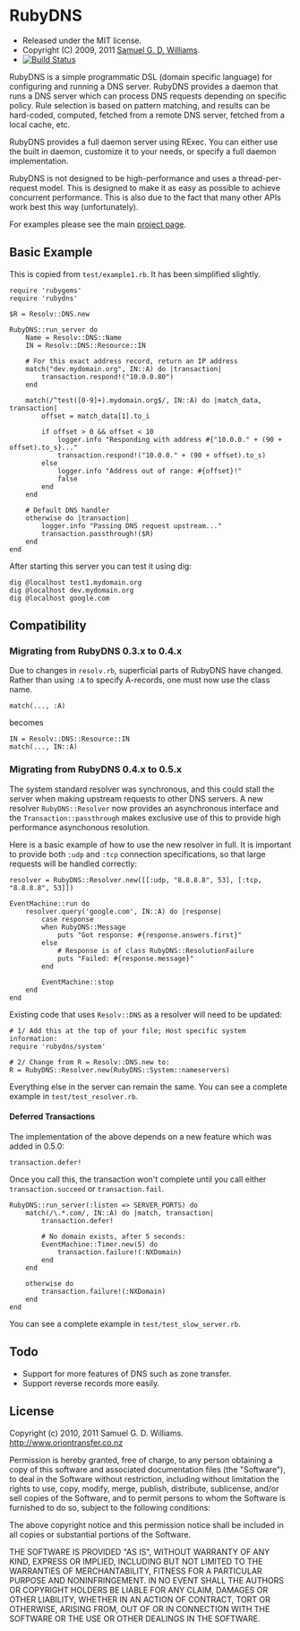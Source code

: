 RubyDNS
=======

* Released under the MIT license.
* Copyright (C) 2009, 2011 [Samuel G. D. Williams](http://www.codeotaku.com/samuel-williams/).
* [![Build Status](https://secure.travis-ci.org/ioquatix/rubydns.png)](http://travis-ci.org/ioquatix/rubydns)

RubyDNS is a simple programmatic DSL (domain specific language) for configuring and running a DNS server. RubyDNS provides a daemon that runs a DNS server which can process DNS requests depending on specific policy. Rule selection is based on pattern matching, and results can be hard-coded, computed, fetched from a remote DNS server, fetched from a local cache, etc.

RubyDNS provides a full daemon server using RExec. You can either use the built in daemon, customize it to your needs, or specify a full daemon implementation.

RubyDNS is not designed to be high-performance and uses a thread-per-request model. This is designed to make it as easy as possible to achieve concurrent performance. This is also due to the fact that many other APIs work best this way (unfortunately).

For examples please see the main [project page][1].

[1]: http://www.oriontransfer.co.nz/gems/rubydns

Basic Example
-------------

This is copied from `test/example1.rb`. It has been simplified slightly.

	require 'rubygems'
	require 'rubydns'

	$R = Resolv::DNS.new

	RubyDNS::run_server do
		Name = Resolv::DNS::Name
		IN = Resolv::DNS::Resource::IN
		
		# For this exact address record, return an IP address
		match("dev.mydomain.org", IN::A) do |transaction|
			transaction.respond!("10.0.0.80")
		end

		match(/^test([0-9]+).mydomain.org$/, IN::A) do |match_data, transaction|
			offset = match_data[1].to_i

			if offset > 0 && offset < 10
				logger.info "Responding with address #{"10.0.0." + (90 + offset).to_s}..."
				transaction.respond!("10.0.0." + (90 + offset).to_s)
			else
				logger.info "Address out of range: #{offset}!"
				false
			end
		end

		# Default DNS handler
		otherwise do |transaction|
			logger.info "Passing DNS request upstream..."
			transaction.passthrough!($R)
		end
	end

After starting this server you can test it using dig:

	dig @localhost test1.mydomain.org
	dig @localhost dev.mydomain.org
	dig @localhost google.com

Compatibility
-------------

### Migrating from RubyDNS 0.3.x to 0.4.x ###

Due to changes in `resolv.rb`, superficial parts of RubyDNS have changed. Rather than using `:A` to specify A-records, one must now use the class name.

	match(..., :A)

becomes

	IN = Resolv::DNS::Resource::IN
	match(..., IN::A)

### Migrating from RubyDNS 0.4.x to 0.5.x ###

The system standard resolver was synchronous, and this could stall the server when making upstream requests to other DNS servers. A new resolver `RubyDNS::Resolver` now provides an asynchronous interface and the `Transaction::passthrough` makes exclusive use of this to provide high performance asynchonous resolution.

Here is a basic example of how to use the new resolver in full. It is important to provide both `:udp` and `:tcp` connection specifications, so that large requests will be handled correctly:

	resolver = RubyDNS::Resolver.new([[:udp, "8.8.8.8", 53], [:tcp, "8.8.8.8", 53]])
	
	EventMachine::run do
		resolver.query('google.com', IN::A) do |response|
			case response
			when RubyDNS::Message
				puts "Got response: #{response.answers.first}"
			else
				# Response is of class RubyDNS::ResolutionFailure
				puts "Failed: #{response.message}"
			end
			
			EventMachine::stop
		end
	end

Existing code that uses `Resolv::DNS` as a resolver will need to be updated:

	# 1/ Add this at the top of your file; Host specific system information:
	require 'rubydns/system'
	
	# 2/ Change from R = Resolv::DNS.new to:
	R = RubyDNS::Resolver.new(RubyDNS::System::nameservers)

Everything else in the server can remain the same. You can see a complete example in `test/test_resolver.rb`.

#### Deferred Transactions ####

The implementation of the above depends on a new feature which was added in 0.5.0:

	transaction.defer!

Once you call this, the transaction won't complete until you call either `transaction.succeed` or `transaction.fail`.

	RubyDNS::run_server(:listen => SERVER_PORTS) do
		match(/\.*.com/, IN::A) do |match, transaction|
			transaction.defer!
			
			# No domain exists, after 5 seconds:
			EventMachine::Timer.new(5) do
				transaction.failure!(:NXDomain)
			end
		end
		
		otherwise do
			transaction.failure!(:NXDomain)
		end
	end

You can see a complete example in `test/test_slow_server.rb`.

Todo
----

* Support for more features of DNS such as zone transfer.
* Support reverse records more easily.

License
-------

Copyright (c) 2010, 2011 Samuel G. D. Williams. <http://www.oriontransfer.co.nz>

Permission is hereby granted, free of charge, to any person obtaining a copy
of this software and associated documentation files (the "Software"), to deal
in the Software without restriction, including without limitation the rights
to use, copy, modify, merge, publish, distribute, sublicense, and/or sell
copies of the Software, and to permit persons to whom the Software is
furnished to do so, subject to the following conditions:

The above copyright notice and this permission notice shall be included in
all copies or substantial portions of the Software.

THE SOFTWARE IS PROVIDED "AS IS", WITHOUT WARRANTY OF ANY KIND, EXPRESS OR
IMPLIED, INCLUDING BUT NOT LIMITED TO THE WARRANTIES OF MERCHANTABILITY,
FITNESS FOR A PARTICULAR PURPOSE AND NONINFRINGEMENT. IN NO EVENT SHALL THE
AUTHORS OR COPYRIGHT HOLDERS BE LIABLE FOR ANY CLAIM, DAMAGES OR OTHER
LIABILITY, WHETHER IN AN ACTION OF CONTRACT, TORT OR OTHERWISE, ARISING FROM,
OUT OF OR IN CONNECTION WITH THE SOFTWARE OR THE USE OR OTHER DEALINGS IN
THE SOFTWARE.
